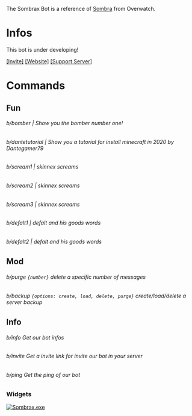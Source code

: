 The Sombrax Bot is a reference of [Sombra][sombra_link] from Overwatch.

# Infos

This bot is under developing!

[[Invite]][invite_link]
[[Website]][website_link]
[[Support Server]][support_link]


# Commands

## Fun
###### b/bomber | Show you the bomber number one!
###### b/dantetutorial | Show you a tutorial for install minecraft in 2020 by Dantegamer79
###### b/scream1 | skinnex screams
###### b/scream2 | skinnex screams
###### b/scream3 | skinnex screams
###### b/defalt1 | defalt and his goods words
###### b/defalt2 | defalt and his goods words

## Mod
###### b/purge `{number}` delete a specific number of messages
###### b/backup `{options: create, load, delete, purge}` create/load/delete a server backup

## Info
###### b/info Get our bot infos
###### b/invite Get a invite link for invite our bot in your server
###### b/ping Get the ping of our bot

### Widgets
<a href="https://discord.boats/bot/776584170112811029" >
  <img src="https://discord.boats/api/widget/776584170112811029" alt="Sombrax.exe" />
</a>

[invite_link]: https://discord.com/oauth2/authorize?client_id=776584170112811029&permissions=2147483647&redirect_uri=https://the-6-divisions.tk/&response_type=code&scope=bot
[website_link]:  https://xxbob05xx.tk/
[support_link]: https://discord.gg/dcn7J2X
[sombra_link]: https://playoverwatch.com/en-us/heroes/sombra/
